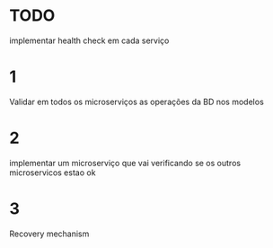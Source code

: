 # TODO 
implementar health check em cada serviço
# 1
Validar em todos os microserviços as operações da BD nos modelos 
# 2
implementar um microserviço que vai verificando se os outros microservicos estao ok
# 3 
Recovery mechanism
